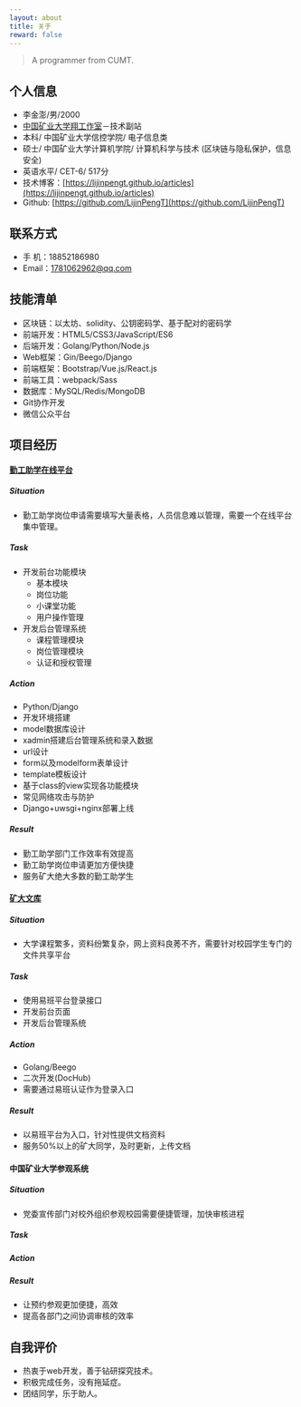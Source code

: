 ```yaml
---
layout: about
title: 关于
reward: false
---
```


> A programmer from CUMT.

## 个人信息
+ 李金澎/男/2000
+ [中国矿业大学翔工作室](https://atcumt.com)－技术副站
+ 本科/ 中国矿业大学信控学院/ 电子信息类
+ 硕士/ 中国矿业大学计算机学院/ 计算机科学与技术 (区块链与隐私保护，信息安全)
+ 英语水平/ CET-6/ 517分
+ 技术博客：[https://lijinpengt.github.io/articles](https://lijinpengt.github.io/articles)
+ Github: [https://github.com/LijinPengT](https://github.com/LijinPengT)

## 联系方式
+ 手   机：18852186980
+ Email：1781062962@qq.com

## 技能清单
+ 区块链：以太坊、solidity、公钥密码学、基于配对的密码学
+ 前端开发：HTML5/CSS3/JavaScript/ES6
+ 后端开发：Golang/Python/Node.js
+ Web框架：Gin/Beego/Django
+ 前端框架：Bootstrap/Vue.js/React.js
+ 前端工具：webpack/Sass
+ 数据库：MySQL/Redis/MongoDB
+ Git协作开发
+ 微信公众平台

## 项目经历
#### [勤工助学在线平台](https://github.com/LijinPengT/XgcOnline)

##### Situation
+ 勤工助学岗位申请需要填写大量表格，人员信息难以管理，需要一个在线平台集中管理。

##### Task
+ 开发前台功能模块
    + 基本模块
    + 岗位功能
    + 小课堂功能
    + 用户操作管理
+ 开发后台管理系统
    + 课程管理模块
    + 岗位管理模块
    + 认证和授权管理

##### Action
+ Python/Django
+ 开发环境搭建
+ model数据库设计
+ xadmin搭建后台管理系统和录入数据
+ url设计
+ form以及modelform表单设计
+ template模板设计
+ 基于class的view实现各功能模块
+ 常见网络攻击与防护
+ Django+uwsgi+nginx部署上线

##### Result
+ 勤工助学部门工作效率有效提高
+ 勤工助学岗位申请更加方便快捷
+ 服务矿大绝大多数的勤工助学生

#### [矿大文库](https://wk.atcumt.com)

##### Situation
+ 大学课程繁多，资料纷繁复杂，网上资料良莠不齐，需要针对校园学生专门的文件共享平台

##### Task
+ 使用易班平台登录接口
+ 开发前台页面
+ 开发后台管理系统

##### Action
+ Golang/Beego
+ 二次开发(DocHub)
+ 需要通过易班认证作为登录入口

##### Result
+ 以易班平台为入口，针对性提供文档资料
+ 服务50%以上的矿大同学，及时更新，上传文档

#### 中国矿业大学参观系统

##### Situation
+ 党委宣传部门对校外组织参观校园需要便捷管理，加快审核进程

##### Task

##### Action

##### Result
+ 让预约参观更加便捷，高效
+ 提高各部门之间协调审核的效率

## 自我评价
+ 热衷于web开发，善于钻研探究技术。
+ 积极完成任务，没有拖延症。
+ 团结同学，乐于助人。